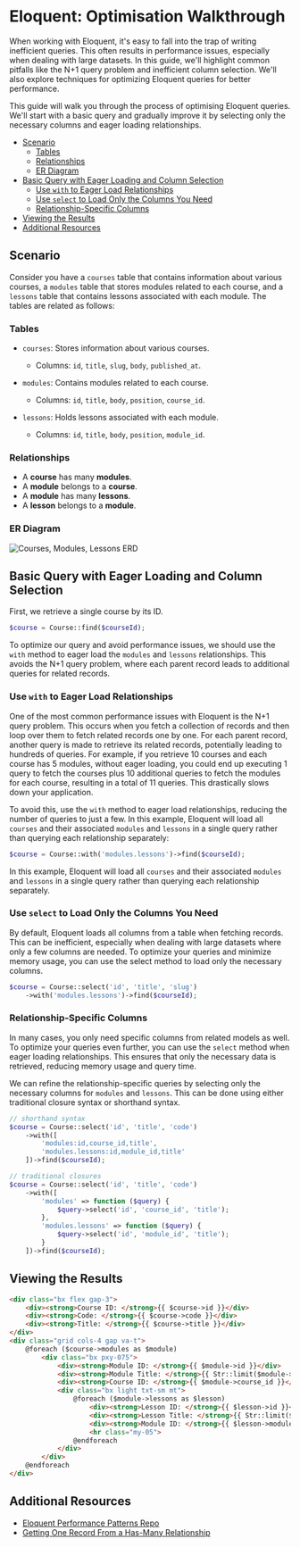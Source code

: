 # Eloquent: Optimisation Walkthrough

When working with Eloquent, it's easy to fall into the trap of writing inefficient queries. This
often results in performance issues, especially when dealing with large datasets. In this guide,
we'll highlight common pitfalls like the N+1 query problem and inefficient column selection. We'll
also explore techniques for optimizing Eloquent queries for better performance. 

This guide will walk you through the process of optimising Eloquent queries. We'll start with a
basic query and gradually improve it by selecting only the necessary columns and eager loading
relationships.

- [Scenario](#scenario)
  - [Tables](#tables)
  - [Relationships](#relationships)
  - [ER Diagram](#er-diagram)
- [Basic Query with Eager Loading and Column Selection](#basic-query-with-eager-loading-and-column-selection)
  - [Use `with` to Eager Load Relationships](#use-with-to-eager-load-relationships)
  - [Use `select` to Load Only the Columns You Need](#use-select-to-load-only-the-columns-you-need)
  - [Relationship-Specific Columns](#relationship-specific-columns)
- [Viewing the Results](#viewing-the-results)
- [Additional Resources](#additional-resources)

## Scenario

Consider you have a `courses` table that contains information about various courses, a `modules`
table that stores modules related to each course, and a `lessons` table that contains lessons
associated with each module. The tables are related as follows:

### Tables

- `courses`: Stores information about various courses.
   - Columns: `id`, `title`, `slug`, `body`, `published_at`.

- `modules`: Contains modules related to each course.
  - Columns: `id`, `title`, `body`, `position`, `course_id`.

- `lessons`: Holds lessons associated with each module.
  - Columns: `id`, `title`, `body`, `position`, `module_id`.

### Relationships

- A **course** has many **modules**.
- A **module** belongs to a **course**.
- A **module** has many **lessons**.
- A **lesson** belongs to a **module**.

### ER Diagram

![Courses, Modules, Lessons ERD](/images/docs/courses-modules-lessons-erd.png)

## Basic Query with Eager Loading and Column Selection

First, we retrieve a single course by its ID.

```php +torchlight-php
$course = Course::find($courseId);
```

To optimize our query and avoid performance issues, we should use the `with` method to eager load
the `modules` and `lessons` relationships. This avoids the N+1 query problem, where each parent
record leads to additional queries for related records.

### Use `with` to Eager Load Relationships

One of the most common performance issues with Eloquent is the N+1 query problem. This occurs when
you fetch a collection of records and then loop over them to fetch related records one by one. For
each parent record, another query is made to retrieve its related records, potentially leading to
hundreds of queries. For example, if you retrieve 10 courses and each course has 5 modules, without
eager loading, you could end up executing 1 query to fetch the courses plus 10 additional queries to
fetch the modules for each course, resulting in a total of 11 queries. This drastically slows down
your application.

To avoid this, use the `with` method to eager load relationships, reducing the number of queries to
just a few. In this example, Eloquent will load all `courses` and their associated `modules` and
`lessons` in a single query rather than querying each relationship separately:


```php +torchlight-php
$course = Course::with('modules.lessons')->find($courseId);
```

In this example, Eloquent will load all `courses` and their associated `modules` and `lessons` in a
single query rather than querying each relationship separately.


### Use `select` to Load Only the Columns You Need

By default, Eloquent loads all columns from a table when fetching records. This can be inefficient,
especially when dealing with large datasets where only a few columns are needed. To optimize your
queries and minimize memory usage, you can use the select method to load only the necessary columns.

```php +torchlight-php
$course = Course::select('id', 'title', 'slug')
    ->with('modules.lessons')->find($courseId);
```

### Relationship-Specific Columns 

In many cases, you only need specific columns from related models as well. To optimize your queries
even further, you can use the `select` method when eager loading relationships. This ensures that
only the necessary data is retrieved, reducing memory usage and query time.

We can refine the relationship-specific queries by selecting only the necessary columns for
`modules` and `lessons`. This can be done using either traditional closure syntax or shorthand
syntax.


<div class="compare"></div>

```php +torchlight-php
// shorthand syntax
$course = Course::select('id', 'title', 'code')
    ->with([
        'modules:id,course_id,title',
        'modules.lessons:id,module_id,title'
    ])->find($courseId);
```

```php +torchlight-php
// traditional closures
$course = Course::select('id', 'title', 'code')
    ->with([
        'modules' => function ($query) {
            $query->select('id', 'course_id', 'title');
        },
        'modules.lessons' => function ($query) {
            $query->select('id', 'module_id', 'title');
        }
    ])->find($courseId);
```

## Viewing the Results

```html +torchlight-html
<div class="bx flex gap-3">
    <div><strong>Course ID: </strong>{{ $course->id }}</div>
    <div><strong>Code: </strong>{{ $course->code }}</div>
    <div><strong>Title: </strong>{{ $course->title }}</div>
</div>
<div class="grid cols-4 gap va-t">
    @foreach ($course->modules as $module)
        <div class="bx pxy-075">
            <div><strong>Module ID: </strong>{{ $module->id }}</div>
            <div><strong>Module Title: </strong>{{ Str::limit($module->title, 30) }}</div>
            <div><strong>Course ID: </strong>{{ $module->course_id }}</div>
            <div class="bx light txt-sm mt">
                @foreach ($module->lessons as $lesson)
                    <div><strong>Lesson ID: </strong>{{ $lesson->id }}</div>
                    <div><strong>Lesson Title: </strong>{{ Str::limit($lesson->title, 30) }}</div>
                    <div><strong>Module ID: </strong>{{ $lesson->module_id }}</div>
                    <hr class="my-05">
                @endforeach
            </div>
        </div>
    @endforeach
</div>
```


## Additional Resources

- <a href="https://github.com/laracasts/eloquent-performance-patterns/tree/main" target="blank">Eloquent Performance Patterns Repo</a>
- <a href="https://laracasts.com/series/eloquent-performance-patterns/episodes/3" target="blank">Getting One Record From a Has-Many Relationship</a>

